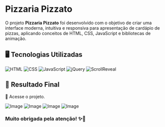 # Pizzaria Pizzato 

O projeto **Pizzaria Pizzato** foi desenvolvido com o objetivo de criar uma interface moderna, intuitiva e responsiva para apresentação de cardápio de pizzas, aplicando conceitos de HTML, CSS, JavaScript e bibliotecas de animação.  

## 🖥️ Tecnologias Utilizadas

![HTML](https://img.shields.io/badge/HTML5-E34F26?style=for-the-badge&logo=html5&logoColor=white)
![CSS](https://img.shields.io/badge/CSS3-1572B6?style=for-the-badge&logo=css3&logoColor=white)
![JavaScript](https://img.shields.io/badge/JavaScript-F7DF1E?style=for-the-badge&logo=javascript&logoColor=black)
![jQuery](https://img.shields.io/badge/jQuery-0769AD?style=for-the-badge&logo=jquery&logoColor=white)
![ScrollReveal](https://img.shields.io/badge/ScrollReveal-26C6DA?style=for-the-badge&logo=scrollreveal&logoColor=white)

## 🍕 Resultado Final

🔗 Acesse o projeto.

![Image](https://github.com/user-attachments/assets/4d046601-cbfd-46fd-bca0-1b8c20ed32d9)
![Image](https://github.com/user-attachments/assets/0dfab84f-2f88-4221-b184-996a78ff9ff6)
![Image](https://github.com/user-attachments/assets/20b791a8-eba8-4582-8e99-9e37f3aa9352)
![Image](https://github.com/user-attachments/assets/576081bc-757c-480b-858e-9b0f286e7822)

### Muito obrigada pela atenção! ✨🚀  
